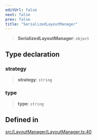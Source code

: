 ```yaml
---
editUrl: false
next: false
prev: false
title: "SerializedLayoutManager"
---
```


> **SerializedLayoutManager**: `object`

## Type declaration

### strategy

> **strategy**: `string`

### type

> **type**: `string`

## Defined in

[src/LayoutManager/LayoutManager.ts:40](https://github.com/fabricjs/fabric.js/blob/5c1240d8b4662e45868dd33f385f941de21c8e9c/src/LayoutManager/LayoutManager.ts#L40)

